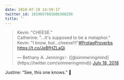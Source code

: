 ```yaml
---
date: 2018-07-18 14:59:17
twitter_id: 1019657881686368256
title: ''
---
```


<blockquote class="twitter-tweet"><p lang="en" dir="ltr">Kevin: &quot;CHEESE.&quot;<br>Catherine: &quot;...It&#39;s supposed to be a metaphor.&quot;<br>Kevin: &quot;I know, but...cheese!!!&quot;<a href="https://twitter.com/hashtag/ProtagProverbs?src=hash&amp;ref_src=twsrc%5Etfw">#ProtagProverbs</a> <a href="https://t.co/JeBfHZLaQi">https://t.co/JeBfHZLaQi</a></p>&mdash; Bethany A. Jennings✨ ([@simmeringmind](https://twitter.com/simmeringmind)) <a href="https://twitter.com/simmeringmind/status/1019657306957664267?ref_src=twsrc%5Etfw">July 18, 2018</a></blockquote>
<script async src="https://platform.twitter.com/widgets.js" charset="utf-8"></script>

Justine: “See, this one knows.” 👋
